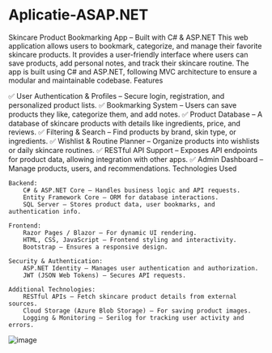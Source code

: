 # Aplicatie-ASAP.NET
Skincare Product Bookmarking App – Built with C# & ASP.NET
This web application allows users to bookmark, categorize, and manage their favorite skincare products. It provides a user-friendly interface where users can save products, add personal notes, and track their skincare routine. The app is built using C# and ASP.NET, following MVC architecture to ensure a modular and maintainable codebase.
Features

✅ User Authentication & Profiles – Secure login, registration, and personalized product lists.
✅ Bookmarking System – Users can save products they like, categorize them, and add notes.
✅ Product Database – A database of skincare products with details like ingredients, price, and reviews.
✅ Filtering & Search – Find products by brand, skin type, or ingredients.
✅ Wishlist & Routine Planner – Organize products into wishlists or daily skincare routines.
✅ RESTful API Support – Exposes API endpoints for product data, allowing integration with other apps.
✅ Admin Dashboard – Manage products, users, and recommendations.
Technologies Used

    Backend:
        C# & ASP.NET Core – Handles business logic and API requests.
        Entity Framework Core – ORM for database interactions.
        SQL Server – Stores product data, user bookmarks, and authentication info.

    Frontend:
        Razor Pages / Blazor – For dynamic UI rendering.
        HTML, CSS, JavaScript – Frontend styling and interactivity.
        Bootstrap – Ensures a responsive design.

    Security & Authentication:
        ASP.NET Identity – Manages user authentication and authorization.
        JWT (JSON Web Tokens) – Secures API requests.

    Additional Technologies:
        RESTful APIs – Fetch skincare product details from external sources.
        Cloud Storage (Azure Blob Storage) – For saving product images.
        Logging & Monitoring – Serilog for tracking user activity and errors.
![image](https://github.com/user-attachments/assets/79b8aebf-89ad-4989-97df-65837580e350)

